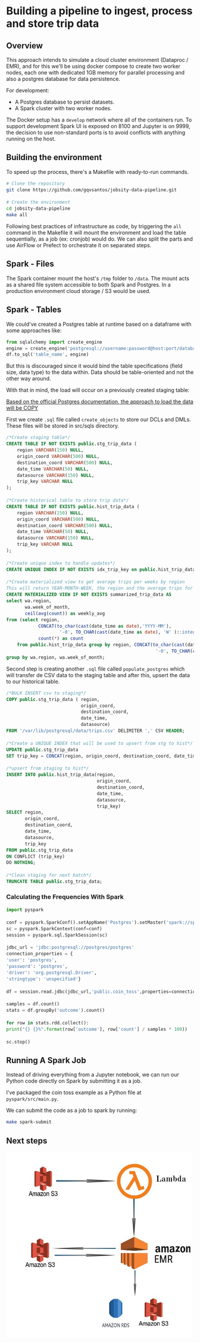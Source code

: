 # Building a pipeline to ingest, process and store trip data

## Overview

This approach intends to simulate a cloud cluster environment (Dataproc / EMR), and for this we'll be using docker compose to create two worker nodes, each one with dedicated 1GB memory for parallel processing and also a postgres database for data persistence.

For development:

* A Postgres database to persist datasets.
* A Spark cluster with two worker nodes.

The Docker setup has a `develop` network where all of the containers run. To support development Spark UI is exposed on 8100 and Jupyter is on 9999, the decision to use non-standard ports is to avoid conflicts with anything running on the host.

## Building the environment

To speed up the process, there's a Makefile with ready-to-run commands.

```bash
# Clone the repository
git clone https://github.com/gqvsantos/jobsity-data-pipeline.git

# Create the environment
cd jobsity-data-pipeline
make all
```

Following best practices of infrastructure as code, by triggering the `all` command in the Makefile it will mount the environment and load the table sequentially, as a job (ex: cronjob) would do. We can also split the parts and use AirFlow or Prefect to orchestrate it on separated steps.

## Spark - Files

The Spark container mount the host's `/tmp` folder to `/data`. The mount acts as a shared file system accessible to both Spark and Postgres. In a production environment cloud storage / S3 would be used.

## Spark - Tables

We could've created a Postgres table at runtime based on a dataframe with some approaches like:

```python
from sqlalchemy import create_engine
engine = create_engine('postgresql://username:password@host:port/database')
df.to_sql('table_name', engine)
```

But this is discouraged since it would bind the table specifications (field size, data type) to the data within. Data should be table-oriented and not the other way around. 

With that in mind, the load will occur on a previously created staging table:

[Based on the official Postgres documentation, the approach to load the data will be COPY](https://www.postgresql.org/docs/current/populate.html#POPULATE-COPY-FROM)

First we create `.sql` file called `create_objects` to store our DCLs and DMLs. These files will be stored in src/sqls directory.

```sql
/*Create staging table*/
CREATE TABLE IF NOT EXISTS public.stg_trip_data (
    region VARCHAR(150) NULL,
    origin_coord VARCHAR(500) NULL,
    destination_coord VARCHAR(500) NULL,
    date_time VARCHAR(50) NULL,
    datasource VARCHAR(150) NULL,
    trip_key VARCHAR NULL
);

/*Create historical table to store trip data*/
CREATE TABLE IF NOT EXISTS public.hist_trip_data (
    region VARCHAR(150) NULL,
    origin_coord VARCHAR(500) NULL,
    destination_coord VARCHAR(500) NULL,
    date_time VARCHAR(50) NULL,
    datasource VARCHAR(150) NULL,
    trip_key VARCHAR NULL
);

/*Create unique index to handle updates*/
CREATE UNIQUE INDEX IF NOT EXISTS idx_trip_key on public.hist_trip_data (trip_key);

/*Create materialized view to get average trips per weeks by region
This will return YEAR-MONTH-WEEK, the region and the average trips for that region that week*/
CREATE MATERIALIZED VIEW IF NOT EXISTS summarized_trip_data AS
select wa.region, 
       wa.week_of_month, 
       ceil(avg(count)) as weekly_avg 
from (select region, 
            CONCAT(to_char(cast(date_time as date),'YYYY-MM'), 
                    '-0', TO_CHAR(cast(date_time as date), 'W' )::integer) as week_of_month, 
            count(*) as count 
    from public.hist_trip_data group by region, CONCAT(to_char(cast(date_time as date),'YYYY-MM'), 
                                                        '-0', TO_CHAR(cast(date_time as date), 'W' )::integer)) as wa 
group by wa.region, wa.week_of_month;
```

Second step is creating another `.sql` file called `populate_postgres` which will transfer de CSV data to the staging table and after this, upsert the data to our historical table.

```sql
/*BULK INSERT csv to staging*/
COPY public.stg_trip_data ( region, 
                            origin_coord, 
                            destination_coord, 
                            date_time, 
                            datasource)
FROM '/var/lib/postgresql/data/trips.csv' DELIMITER ',' CSV HEADER;

/*Create a UNIQUE INDEX that will be used to upsert from stg to hist*/
UPDATE public.stg_trip_data
SET trip_key = CONCAT(region, origin_coord, destination_coord, date_time, datasource);

/*upsert from staging to hist*/
INSERT INTO public.hist_trip_data(region, 
                                  origin_coord, 
                                  destination_coord, 
                                  date_time, 
                                  datasource,
                                  trip_key)
SELECT region, 
       origin_coord, 
       destination_coord, 
       date_time, 
       datasource,
       trip_key
FROM public.stg_trip_data
ON CONFLICT (trip_key)
DO NOTHING;

/*Clean staging for next batch*/
TRUNCATE TABLE public.stg_trip_data;
```

### Calculating the Frequencies With Spark

```python
import pyspark

conf = pyspark.SparkConf().setAppName('Postgres').setMaster('spark://spark:7077')
sc = pyspark.SparkContext(conf=conf)
session = pyspark.sql.SparkSession(sc)

jdbc_url = 'jdbc:postgresql://postgres/postgres'
connection_properties = {
'user': 'postgres',
'password': 'postgres',
'driver': 'org.postgresql.Driver',
'stringtype': 'unspecified'}

df = session.read.jdbc(jdbc_url,'public.coin_toss',properties=connection_properties)

samples = df.count()
stats = df.groupBy('outcome').count()

for row in stats.rdd.collect():
print("{} {}%".format(row['outcome'], row['count'] / samples * 100))

sc.stop()
```

## Running A Spark Job

Instead of driving everything from a Jupyter notebook, we can run our Python code directly on Spark by submitting it as a job.

I've packaged the coin toss example as a Python file at `pyspark/src/main.py`.

We can submit the code as a job to spark by running:

```bash
make spark-submit
```
## Next steps
![imagem](https://raw.githubusercontent.com/gqvsantos/jobsity-data-pipeline/main/images/cloud_environment.jpeg)
